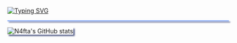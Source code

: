 [![Typing SVG](https://readme-typing-svg.demolab.com?font=Roboto+Mono&weight=800&size=22&pause=1000&color=7AA2F7&width=435&lines=Welcome!+I'm+NeoDev+%F0%9F%91%8B)](https://git.io/typing-svg)

<hr style="height:2px;background-color:#7aa2f7;box-shadow: 3px 3px 3px #565f89">



<div>

<img src="https://github-readme-stats.vercel.app/api?username=n4fta&show_icons=true&theme=tokyonight" alt="N4fta's GitHub stats" href="https://github.com/anuraghazra/github-readme-stats" style="box-shadow: 3px 3px 3px #565f89"/>

</div>

<!--START_SECTION:waka-->
<!--END_SECTION:waka-->

[^Credit]: [waka-readme](https://github.com/athul/waka-readme?tab=readme-ov-file) was made by [Athul](https://github.com/athul/), check their awesome project out!
[^Theme]: Based on the [Tokyo Night](https://github.com/tokyo-night) colours
